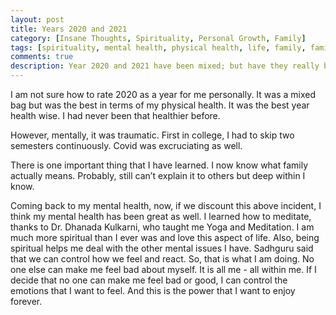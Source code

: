 ```yaml
---
layout: post
title: Years 2020 and 2021
category: [Insane Thoughts, Spirituality, Personal Growth, Family]
tags: [spirituality, mental health, physical health, life, family, family issues]
comments: true
description: Year 2020 and 2021 have been mixed; but have they really been bad? They have propelled me toward spirituality, which I think is a good thing. 
---
```


I am not sure how to rate 2020 as a year for me personally. It was a mixed bag but was the best in terms of my physical health. It was the best year health wise. I had never been that healthier before. 

However, mentally, it was traumatic. First in college, I had to skip two semesters continuously. Covid was excruciating as well. 

There is one important thing that I have learned. I now know what family actually means. Probably, still can’t explain it to others but deep within I know. 

Coming back to my mental health, now, if we discount this above incident, I think my mental health has been great as well. I learned how to meditate, thanks to Dr. Dhanada Kulkarni, who taught me Yoga and Meditation. I am much more spiritual than I ever was and love this aspect of life. Also, being spiritual helps me deal with the other mental issues I have. Sadhguru said that we can control how we feel and react. So, that is what I am doing. No one else can make me feel bad about myself. It is all me - all within me. If I decide that no one can make me feel bad or good, I can control the emotions that I want to feel. And this is the power that I want to enjoy forever. 


